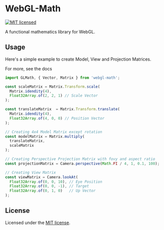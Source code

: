 # WebGL-Math
[![MIT licensed](https://img.shields.io/badge/license-MIT-blue.svg)](LICENSE.md)

A functional mathematics library for WebGL. 

Usage
------------

Here's a simple example to create Model, View and Projection Matrices.

For more, see the docs
```js
import GLMath, { Vector, Matrix } from 'webgl-math';

const scaleMatrix = Matrix.Transform.scale(
  Matrix.idendity(4), 
  Float32Array.of(2, 2, 1) // Scale Vector
);

const translateMatrix  = Matrix.Transform.translate(
  Matrix.idendity(4),
  Float32Array.of(4, 0, 0) // Position Vector
);

// Creating 4x4 Model Matrix except rotation
const modelMatrix = Matrix.multiply(
  translateMatrix,
  scaleMatrix
);

// Creating Perspective Projection Matrix with fovy and aspect ratio
const projectionMatrix = Camera.perspective(Math.PI / 4, 1, 0.1, 100);

// Creating View Matrix
const viewMatrix = Camera.lookAt(
  Float32Array.of(0, 0, 10), // Eye Position
  Float32Array.of(0, 0, -1), // Target
  Float32Array.of(0, 1, 0)   // Up Vector
);
```

License
------------
Licensed under the [MIT license](LICENSE).